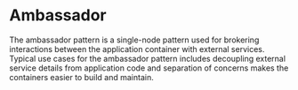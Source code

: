 # Ambassador

The ambassador pattern is a single-node pattern used for brokering interactions between the application container with external services. Typical use cases for the ambassador pattern includes decoupling external service details from application code and separation of concerns makes the containers easier to build and maintain.

